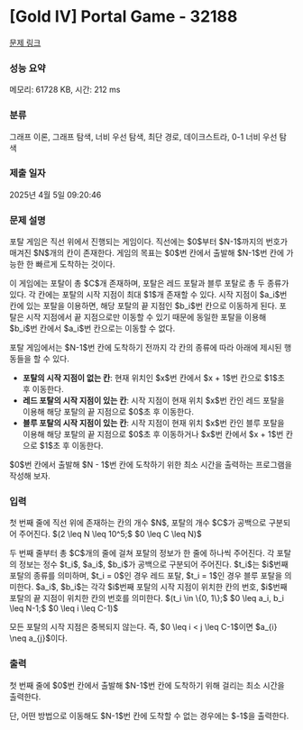 # [Gold IV] Portal Game - 32188 

[문제 링크](https://www.acmicpc.net/problem/32188) 

### 성능 요약

메모리: 61728 KB, 시간: 212 ms

### 분류

그래프 이론, 그래프 탐색, 너비 우선 탐색, 최단 경로, 데이크스트라, 0-1 너비 우선 탐색

### 제출 일자

2025년 4월 5일 09:20:46

### 문제 설명

<p>포탈 게임은 직선 위에서 진행되는 게임이다. 직선에는 $0$부터 $N-1$까지의 번호가 매겨진 $N$개의 칸이 존재한다. 게임의 목표는 $0$번 칸에서 출발해 $N-1$번 칸에 가능한 한 빠르게 도착하는 것이다.</p>

<p>이 게임에는 포탈이 총 $C$개 존재하며, 포탈은 레드 포탈과 블루 포탈로 총 두 종류가 있다. 각 칸에는 포탈의 시작 지점이 최대 $1$개 존재할 수 있다. 시작 지점이 $a_i$번 칸에 있는 포탈을 이용하면, 해당 포탈의 끝 지점인 $b_i$번 칸으로 이동하게 된다. 포탈은 시작 지점에서 끝 지점으로만 이동할 수 있기 때문에 동일한 포탈을 이용해 $b_i$번 칸에서 $a_i$번 칸으로는 이동할 수 없다.</p>

<p>포탈 게임에서는 $N-1$번 칸에 도착하기 전까지 각 칸의 종류에 따라 아래에 제시된 행동들을 할 수 있다.</p>

<ul>
	<li><strong>포탈의 시작 지점이 없는 칸</strong>: 현재 위치인 $x$번 칸에서 $x + 1$번 칸으로 $1$초 후 이동한다.</li>
	<li><strong>레드 포탈의 시작 지점이 있는 칸</strong>: 시작 지점이 현재 위치 $x$번 칸인 레드 포탈을 이용해 해당 포탈의 끝 지점으로 $0$초 후 이동한다.</li>
	<li><strong>블루 포탈의 시작 지점이 있는 칸</strong>: 시작 지점이 현재 위치 $x$번 칸인 블루 포탈을 이용해 해당 포탈의 끝 지점으로 $0$초 후 이동하거나 $x$번 칸에서 $x + 1$번 칸으로 $1$초 후 이동한다.</li>
</ul>

<p>$0$번 칸에서 출발해 $N - 1$번 칸에 도착하기 위한 최소 시간을 출력하는 프로그램을 작성해 보자.</p>

### 입력 

 <p>첫 번째 줄에 직선 위에 존재하는 칸의 개수 $N$, 포탈의 개수 $C$가 공백으로 구분되어 주어진다. $(2 \leq N \leq 10^5;$ $0 \leq C \leq N)$</p>

<p>두 번째 줄부터 총 $C$개의 줄에 걸쳐 포탈의 정보가 한 줄에 하나씩 주어진다. 각 포탈의 정보는 정수 $t_i$, $a_i$, $b_i$가 공백으로 구분되어 주어진다. $t_i$는 $i$번째 포탈의 종류를 의미하며, $t_i = 0$인 경우 레드 포탈, $t_i = 1$인 경우 블루 포탈을 의미한다. $a_i$, $b_i$는 각각 $i$번째 포탈의 시작 지점이 위치한 칸의 번호, $i$번째 포탈의 끝 지점이 위치한 칸의 번호를 의미한다. $(t_i \in \{0, 1\};$ $0 \leq a_i, b_i \leq N-1;$ $0 \leq i \leq C-1)$</p>

<p>모든 포탈의 시작 지점은 중복되지 않는다. 즉, $0 \leq i < j \leq C-1$이면 $a_{i} \neq a_{j}$이다.</p>

### 출력 

 <p>첫 번째 줄에 $0$번 칸에서 출발해 $N-1$번 칸에 도착하기 위해 걸리는 최소 시간을 출력한다.</p>

<p>단, 어떤 방법으로 이동해도 $N-1$번 칸에 도착할 수 없는 경우에는 $-1$을 출력한다.</p>

